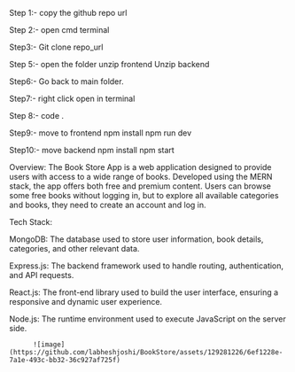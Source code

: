 Step 1:- copy the github repo url

Step 2:- open cmd terminal 

Step3:- Git clone repo_url

Step 5:- open the folder
               unzip frontend 
               Unzip backend

Step6:- Go back to main folder. 

Step7:- right click open in terminal 

Step 8:- code .

Step9:- move to frontend
            npm install 
            npm run dev

Step10:- move backend
          npm install 
          npm start

Overview:
The Book Store App is a web application designed to provide users with access to a wide range of books. Developed using the MERN stack, the app offers both free and premium content. Users can browse some free books without logging in, but to explore all available categories and books, they need to create an account and log in.

Tech Stack:

MongoDB: The database used to store user information, book details, categories, and other relevant data.

Express.js: The backend framework used to handle routing, authentication, and API requests.

React.js: The front-end library used to build the user interface, ensuring a responsive and dynamic user experience.

Node.js: The runtime environment used to execute JavaScript on the server side.

          ![image](https://github.com/labheshjoshi/BookStore/assets/129281226/6ef1228e-7a1e-493c-bb32-36c927af725f)

